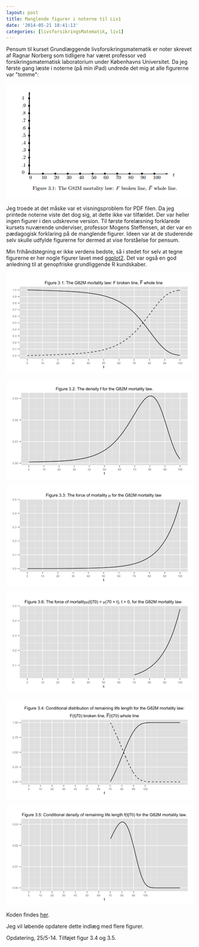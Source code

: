 ```yaml
---
layout: post
title: Manglende figurer i noterne til Liv1
date: '2014-05-21 18:41:13'
categories: [livsforsikringsMatematik, liv1]
---
```

Pensum til kurset Grundlæggende livsforsikringsmatematik er noter skrevet af Ragnar Norberg som tidligere har været professor ved forsikringsmatematisk laboratorium under Københavns Universitet. Da jeg første gang læste i noterne (på min iPad) undrede det mig at alle figurerne var "tomme":

<!--more-->

![center](/images/tomFigur.PNG)

Jeg troede at det måske var et visningsproblem for PDF filen. Da jeg printede noterne viste det dog sig, at dette ikke var tilfældet. Der var heller ingen figurer i den udskrevne version. Til første forelæsning forklarede kursets nuværende underviser, professor Mogens Steffensen, at der var en pædagogisk forklaring på de manglende figurer. Ideen var at de studerende selv skulle udfylde figurerne for dermed at vise forståelse for pensum.

Min frihåndstegning er ikke verdens bedste, så i stedet for selv at tegne figurerne er her nogle figurer lavet med [ggplot2](http://ggplot2.org/). Det var også en god anledning til at genopfriske grundliggende R kundskaber. 

![center](/images/figure3_1.png)

![center](/images/figure3_2.png)

![center](/images/figure3_3.png)

![center](/images/figure3_6.png)

![center](/images/figure3_4.png)

![center](/images/figure3_5.png)

Koden findes [her](https://gist.github.com/carsten-j/a1476d179481e840d240#file-figurer).

Jeg vil løbende opdatere dette indlæg med flere figurer.

Opdatering, 25/5-14. Tilføjet figur 3.4 og 3.5.
 